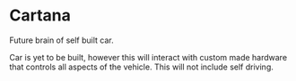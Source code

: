 # Cartana

Future brain of self built car.

Car is yet to be built, however this will interact with custom made hardware that controls all aspects of the vehicle. This will not include self driving.
